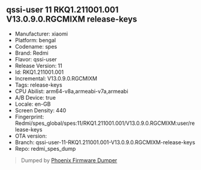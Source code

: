 ## qssi-user 11 RKQ1.211001.001 V13.0.9.0.RGCMIXM release-keys
- Manufacturer: xiaomi
- Platform: bengal
- Codename: spes
- Brand: Redmi
- Flavor: qssi-user
- Release Version: 11
- Id: RKQ1.211001.001
- Incremental: V13.0.9.0.RGCMIXM
- Tags: release-keys
- CPU Abilist: arm64-v8a,armeabi-v7a,armeabi
- A/B Device: true
- Locale: en-GB
- Screen Density: 440
- Fingerprint: Redmi/spes_global/spes:11/RKQ1.211001.001/V13.0.9.0.RGCMIXM:user/release-keys
- OTA version: 
- Branch: qssi-user-11-RKQ1.211001.001-V13.0.9.0.RGCMIXM-release-keys
- Repo: redmi_spes_dump


>Dumped by [Phoenix Firmware Dumper](https://github.com/DroidDumps/phoenix_firmware_dumper)
